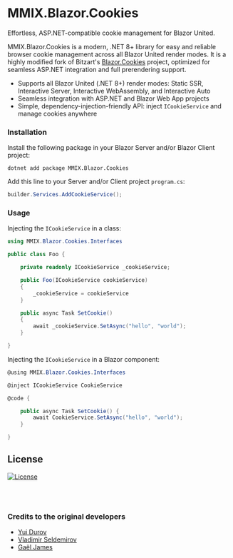 # MMIX.Blazor.Cookies

Effortless, ASP.NET-compatible cookie management for Blazor United.

MMIX.Blazor.Cookies is a modern, .NET 8+ library for easy and reliable browser cookie management across all Blazor United render modes. It is a highly modified fork of Bitzart's [Blazor.Cookies](https://github.com/BitzArt/Blazor.Cookies) project, optimized for seamless ASP.NET integration and full prerendering support.

- Supports all Blazor United (.NET 8+) render modes: Static SSR, Interactive Server, Interactive WebAssembly, and Interactive Auto
- Seamless integration with ASP.NET and Blazor Web App projects
- Simple, dependency-injection-friendly API: inject `ICookieService` and manage cookies anywhere

### Installation
Install the following package in your Blazor Server and/or Blazor Client project:
```
dotnet add package MMIX.Blazor.Cookies
```
Add this line to your Server and/or Client project `program.cs`:

```csharp
builder.Services.AddCookieService();
```

### Usage

Injecting the `ICookieService` in a class:
```csharp
using MMIX.Blazor.Cookies.Interfaces

public class Foo {

    private readonly ICookieService _cookieService;

    public Foo(ICookieService cookieService)
    {
        _cookieService = cookieService
    }

    public async Task SetCookie()
    {
        await _cookieService.SetAsync("hello", "world");
    }

}
```

Injecting the `ICookieService` in a Blazor component:
```csharp
@using MMIX.Blazor.Cookies.Interfaces

@inject ICookieService CookieService

@code {

    public async Task SetCookie() {
        await CookieService.SetAsync("hello", "world");
    }

}
```


## License

[![License](https://img.shields.io/badge/mit-%230072C6?style=for-the-badge)](https://github.com/themmixproject/MMIX.Blazor.Cookies/blob/main/LICENSE)

<br /><br />

### Credits to the original developers
- [Yui Durov](https://github.com/YuriyDurov "Yui Durov")
- [Vladimir Seldemirov](https://github.com/ligowsky "Vladimir Seldemirov")
- [Gaël James](https://github.com/gaelj)
